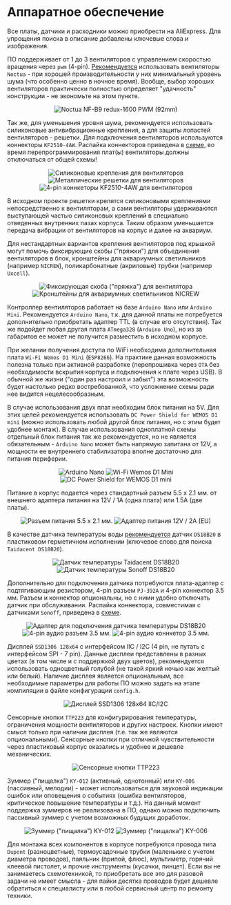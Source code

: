 # Аппаратное обеспечение

Все платы, датчики и расходники можно приобрести на AliExpress. Для упрощения поиска в описание добавлены ключевые слова и изображения.

ПО поддерживает от 1 до 3 вентиляторов с управлением скоростью вращения через `pwm` (4-pin). [Рекомендуется](fan-matrix.md) использовать вентиляторы `Noctua` - при хорошей производительности у них минимальный уровень шума (что особенно ценно в ночное время). Вообще, выбор хороших вентиляторов практически полностью определяет "удачность" конструкции - не экономьте на этом пункте.

<p align='center'>
<img src='https://user-images.githubusercontent.com/802583/176501324-c9331f23-c84c-4d56-8a75-d4e23444d1ac.jpg' alt='Noctua NF-B9 redux-1600 PWM (92mm)' title='Noctua NF-B9 redux-1600 PWM (92mm)'>
</p>

Так же, для уменьшения уровня шума, рекомендуется использовать силиконовые антивибрационные крепления, а для защиты лопастей вентиляторов - решетки. Для подключения вентиляторов используются коннекторы `KF2510-4AW`. Распайка коннекторов приведена в [схеме](schema.md), во время перепрограммирования плат(ы) вентиляторы должны отключаться от общей схемы!

<p align='center'>
<img src='https://user-images.githubusercontent.com/802583/176414763-9223d1ce-3e33-44ee-b1bf-8d565bbedfc0.jpg' alt='Силиконовые крепления для вентиляторов' title='Силиконовые крепления для вентиляторов'>
<img src='https://user-images.githubusercontent.com/802583/176414746-44da5fe4-bb67-4805-ab6f-735ca33a7a29.jpg' alt='Металлические решетки для вентиляторов' title='Металлические решетки для вентиляторов'>
<img src='https://user-images.githubusercontent.com/802583/176414754-ec051f6f-019e-40e9-a700-23ccd7f4ee07.jpg' alt='4-pin коннкеторы KF2510-4AW для вентиляторов' title='4-pin коннкеторы KF2510-4AW для вентиляторов'>
</p>

В исходном проекте решетки крепятся силиконовыми креплениями непосредственно к вентиляторам, а сами вентиляторы удерживаются выступающей частью силиконовых креплений в специально отведенных внутренних пазах корпуса. Таким образом уменьшается передача вибрации от вентиляторов на корпус и далее на аквариум.

Для нестандартных вариантов крепления вентиляторов под крышкой могут помочь фиксирующие скобы ("пряжки") для объединения вентиляторов в блок, кронштейны для аквариумных светильников (например `NICREW`), поликарбонатные (акриловые) трубки (например `Uxcell`).

<p align='center'>
<img src='https://user-images.githubusercontent.com/802583/176419946-210be87c-d86c-44ee-9781-4f2c85e608c7.jpg' alt='Фиксирующая скоба ("пряжка") для вентилятора' title='Фиксирующая скоба ("пряжка") для вентилятора'>
<img src='https://user-images.githubusercontent.com/802583/176419968-289b363c-5eef-466a-a98f-f49d38a931d3.jpg' alt='Кронштейны для аквариумных светильников NICREW' title='Кронштейны для аквариумных светильников NICREW'>
</p>

Контроллер вентиляторов работает на базе `Arduino Nano` или `Arduino Mini`. Рекомендуется `Arduino Nano`, т.к. для данной платы не потребуется дополнительно приобретать адаптер TTL (в случае его отсутствия). Так же подойдет любая другая плата `ATmega328` (`Arduino Uno`), но из за габаритов ее может не получится разместить в исходном корпусе.

При желании получения доступа по WiFi необходима дополнительная плата `Wi-Fi Wemos D1 Mini` (`ESP8266`). На практике данная возможность полезна только при активной разработке (перепрошивка через `OTA` без необходимости вскрытия корпуса и подключения к плате через USB). В обычной же жизни ("один раз настроил и забыл") эта возможность будет настолько редко востребованной, что усложнение схемы ради нее видится нецелесообразным.

В случае использования двух плат необходим блок питания на 5V. Для этих целей рекомендуется использовать `DC Power Shield for WEMOS D1 mini` (можно использовать любой другой блок питания, но с этим будет удобнее монтаж). В случае использования одноплатной схемы отдельный блок питания так же рекомендуется, но не является обязательным - `Arduino Nano` может быть напрямую запитана от 12V, а мощности ее внутреннего стабилизатора вполне достаточно для питания периферии.

<p align='center'>
<img src='https://user-images.githubusercontent.com/802583/176437296-5058f2da-f202-4d47-b85e-58d308130220.jpg' alt='Arduino Nano' title='Arduino Nano'>
<img src='https://user-images.githubusercontent.com/802583/176437305-40df8fe2-0f64-428d-840d-b9b2de378f83.jpg' alt='Wi-Fi Wemos D1 Mini' title='Wi-Fi Wemos D1 Mini'>
<img src='https://user-images.githubusercontent.com/802583/176437303-bfb67585-aaad-403e-ae47-30e5b7284f23.jpg' alt='DC Power Shield for WEMOS D1 mini' title='DC Power Shield for WEMOS D1 mini'>
</p>

Питание в корпус подается через стандартный разъем 5.5 x 2.1 мм. от внешнего адаптера питания на 12V / 1A (одна плата) или 1.5А (две платы).

<p align='center'>
<img src='https://user-images.githubusercontent.com/802583/176435924-344d8954-a09b-454f-b4db-42d6dd31335e.jpg' alt='Разъем питания 5.5 x 2.1 мм.' title='Разъем питания 5.5 x 2.1 мм.'>
<img src='https://user-images.githubusercontent.com/802583/176435921-31bfc5c5-c2a6-41b9-904b-b5c28d1fd71a.jpg' alt='Адаптер питания 12V / 2A (EU)' title='Адаптер питания 12V / 2A (EU)'>
</p>

В качестве датчика температуры воды [рекомендуется](sensor-matrix.md) датчик `DS18B20` в пластиковом герметичном исполнении (ключевое слово для поиска `Taidacent DS18B20`).

<p align='center'>
<img src='https://user-images.githubusercontent.com/802583/176454294-fe8db34e-dad3-4ecc-89b3-c7a3c1a94082.jpg' alt='Датчик температуры Taidacent DS18B20' title='Датчик температуры Taidacent DS18B20'>
<img src='https://user-images.githubusercontent.com/802583/176454288-ba2da170-ebb5-49fd-b607-00f94f304944.jpg' alt='Датчик температуры Sonoff DS18B20' title='Датчик температуры Sonoff DS18B20'>
</p>

Дополнительно для подключения датчика потребуются плата-адаптер с подтягивающим резистором, 4-pin разъем `PJ-392A` и 4-pin коннектор 3.5 мм. Разъем и коннектор опциональны, но с ними удобно отключать датчик при обслуживании. Распайка коннектора, совместимая с датчиками `Sonoff`, приведена в [схеме](schema.md).

<p align='center'>
<img src='https://user-images.githubusercontent.com/802583/176441328-9a235204-cc30-41e2-a85c-87fbc4d21cda.jpg' alt='Адаптер для подключения датчика температуры DS18B20' title='Адаптер для подключения датчика температуры DS18B20'>
<img src='https://user-images.githubusercontent.com/802583/176441329-f8b0a781-8918-4035-a8ab-2a3fd13594ce.jpg' alt='4-pin аудио разъем 3.5 мм.' title='4-pin аудио разъем 3.5 мм.'>
<img src='https://user-images.githubusercontent.com/802583/176505753-dfe97e6c-0b69-4909-ad4b-664266acdf81.jpg' alt='4-pin аудио коннкетор 3.5 мм.' title='4-pin аудио коннкетор 3.5 мм.'>
</p>

Дисплей `SSD1306 128x64` с интерфейсом IIC / I2C (4 pin, не путать с интерфейсом SPI - 7 pin). Данные дисплеи представлены в разных цветах (в том числе и с поддержкой двух цветов), рекомендуется использовать одноцветный голубой (не такой яркий ночью как желтый или белый). Наличие дисплея является опциональным, все необходимые параметры для работы ПО можно задать на этапе компиляции в файле конфигурации `config.h`.

<p align='center'>
<img src='https://user-images.githubusercontent.com/802583/176502565-0f194799-58d8-4faa-ba9f-77eab8292932.jpg' alt='Дисплей SSD1306 128x64 IIC/I2C' title='Дисплей SSD1306 128x64 IIC/I2C'>
</p>

Сенсорные кнопки `TTP223` для конфигурирования температуры, ограничения мощности вентиляторов и других настроек. Кнопки имеют смысл только при наличии дисплея (т.е. так же являются опциональными). Сенсорные кнопки при отличной чувствительности через пластиковый корпус оказались и удобнее и дешевле механических.

<p align='center'>
<img src='https://user-images.githubusercontent.com/802583/176503312-dd27c420-b06c-432c-9071-d0ebc3bee4a9.jpg' alt='Сенсорные кнопки TTP223' title='Сенсорные кнопки TTP223'>
</p>

Зуммер ("пищалка") `KY-012` (активный, однотонный) или `KY-006` (пассивный, мелодии) - может использоваться для звуковой индикации ошибок или оповещения о событиях (ошибка вентиляторов, критическое повышение температуры и т.д.). На данный момент поддержка зуммеров не реализована в ПО, однако можно подключить пассивный зуммер с учетом возможных будущих доработок.

<p align='center'>
<img src='https://user-images.githubusercontent.com/802583/176633080-624ae0ac-a471-46a4-9690-524f24c9134a.jpg' alt='Зуммер ("пищалка") KY-012' title='Зуммер ("пищалка") KY-012'>
<img src='https://user-images.githubusercontent.com/802583/176633077-5027b663-8a9b-42f0-b84c-00771e187fd8.jpeg' alt='Зуммер ("пищалка") KY-006' title='Зуммер ("пищалка") KY-006'>
</p>

Для монтажа всех компонентов в корпусе потребуются провода типа `Dupont` (разноцветные), термоусадочные трубки (маленькие с учетом диаметра проводов), паяльник (припой, флюс), мультиметр, горячий клеевой пистолет, и прочие инструменты (кусачки, пинцет). Если вы не занимаетесь схемотехникой, то приобретать все это для разовой задачи не имеет смысла - для пайки десятка проводов будет дешевле обратиться к специалисту или в любой сервисный центр по ремонту техники.
